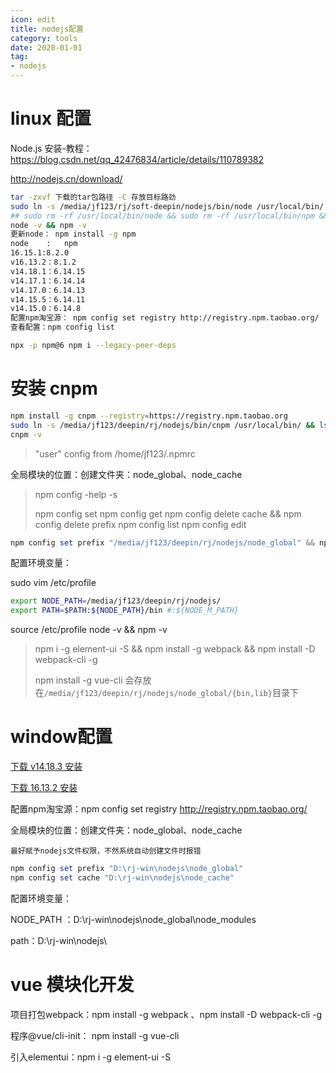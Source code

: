 ```yaml
---
icon: edit
title: nodejs配置
category: tools
date: 2020-01-01
tag:
- nodejs
---
```


# linux 配置

Node.js  安装-教程：https://blog.csdn.net/qq_42476834/article/details/110789382

http://nodejs.cn/download/

```bash
tar -zxvf 下载的tar包路径 -C 存放目标路劲
sudo ln -s /media/jf123/rj/soft-deepin/nodejs/bin/node /usr/local/bin/ && sudo ln -s /media/jf123/rj/soft-deepin/nodejs/bin/npm /usr/local/bin/ && ls /usr/local/bin/
## sudo rm -rf /usr/local/bin/node && sudo rm -rf /usr/local/bin/npm && sudo rm -rf /usr/local/bin/cnpm
node -v && npm -v
更新node： npm install -g npm 
node    : 	npm
16.15.1:8.2.0
v16.13.2：8.1.2
v14.18.1：6.14.15
v14.17.1：6.14.14
v14.17.0：6.14.13
v14.15.5：6.14.11
v14.15.0：6.14.8
配置npm淘宝源： npm config set registry http://registry.npm.taobao.org/
查看配置：npm config list

npx -p npm@6 npm i --legacy-peer-deps
```

# 安装 cnpm

```bash
npm install -g cnpm --registry=https://registry.npm.taobao.org
sudo ln -s /media/jf123/deepin/rj/nodejs/bin/cnpm /usr/local/bin/ && ls /usr/local/bin/
cnpm -v
```

> "user" config from /home/jf123/.npmrc

全局模块的位置：创建文件夹：node_global、node_cache

> npm config -help -s 
>
> npm config set 
> npm config get 
> npm config delete cache && npm config delete prefix 
> npm config list
> npm config edit

```powershell
npm config set prefix "/media/jf123/deepin/rj/nodejs/node_global" && npm config set cache "/media/jf123/deepin/rj/nodejs/node_cache" && npm config list
```

配置环境变量：

sudo vim /etc/profile

```bash
export NODE_PATH=/media/jf123/deepin/rj/nodejs/
export PATH=$PATH:${NODE_PATH}/bin #:${NODE_M_PATH}
```

source /etc/profile		node -v && npm -v

> npm i -g element-ui -S && npm install -g webpack && npm install -D webpack-cli -g
>
> npm install -g vue-cli 会存放在`/media/jf123/deepin/rj/nodejs/node_global/{bin,lib}`目录下

# window配置

[下载 v14.18.3 安装](https://cdn.npm.taobao.org/dist/node/v14.18.3/node-v14.18.3-x64.msi)

[下载 16.13.2 安装](https://cdn.npm.taobao.org/dist/node/v16.13.2/node-v16.13.2-x64.msi)

配置npm淘宝源：npm config set registry http://registry.npm.taobao.org/

全局模块的位置：创建文件夹：node_global、node_cache

`最好赋予nodejs文件权限，不然系统自动创建文件时报错`

```powershell
npm config set prefix "D:\rj-win\nodejs\node_global"
npm config set cache "D:\rj-win\nodejs\node_cache"
```

配置环境变量：

NODE_PATH ：D:\rj-win\nodejs\node_global\node_modules

path：D:\rj-win\nodejs\

# vue 模块化开发

项目打包webpack：npm install -g webpack 、npm install -D webpack-cli -g

程序@vue/cli-init： npm install -g vue-cli

引入elementui：npm i -g element-ui -S




